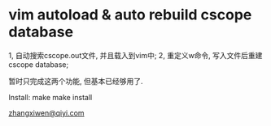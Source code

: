 vim autoload & auto rebuild cscope database
================================
1, 自动搜索cscope.out文件, 并且载入到vim中;
2, 重定义w命令, 写入文件后重建cscope database;

暂时只完成这两个功能, 但基本已经够用了. 

Install:
make
make install

zhangxiwen@qiyi.com

